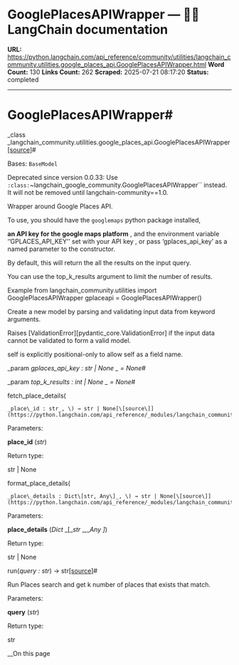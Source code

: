 # GooglePlacesAPIWrapper — 🦜🔗 LangChain  documentation

**URL:** https://python.langchain.com/api_reference/community/utilities/langchain_community.utilities.google_places_api.GooglePlacesAPIWrapper.html
**Word Count:** 130
**Links Count:** 262
**Scraped:** 2025-07-21 08:17:20
**Status:** completed

---

# GooglePlacesAPIWrapper\#

_class _langchain\_community.utilities.google\_places\_api.GooglePlacesAPIWrapper[\[source\]](https://python.langchain.com/api_reference/_modules/langchain_community/utilities/google_places_api.html#GooglePlacesAPIWrapper)\#     

Bases: `BaseModel`

Deprecated since version 0.0.33: Use `:class:`~langchain_google_community.GooglePlacesAPIWrapper`` instead. It will not be removed until langchain-community==1.0.

Wrapper around Google Places API.

To use, you should have the `googlemaps` python package installed,     

**an API key for the google maps platform** , and the environment variable ‘’GPLACES\_API\_KEY’’ set with your API key , or pass ‘gplaces\_api\_key’ as a named parameter to the constructor.

By default, this will return the all the results on the input query.     

You can use the top\_k\_results argument to limit the number of results.

Example               from langchain_community.utilities import GooglePlacesAPIWrapper     gplaceapi = GooglePlacesAPIWrapper()     

Create a new model by parsing and validating input data from keyword arguments.

Raises \[ValidationError\]\[pydantic\_core.ValidationError\] if the input data cannot be validated to form a valid model.

self is explicitly positional-only to allow self as a field name.

_param _gplaces\_api\_key _: str | None_ _ = None_\#     

_param _top\_k\_results _: int | None_ _ = None_\#     

fetch\_place\_details\(

    _place\_id : str_, \) → str | None[\[source\]](https://python.langchain.com/api_reference/_modules/langchain_community/utilities/google_places_api.html#GooglePlacesAPIWrapper.fetch_place_details)\#     

Parameters:     

**place\_id** \(_str_\)

Return type:     

str | None

format\_place\_details\(

    _place\_details : Dict\[str, Any\]_, \) → str | None[\[source\]](https://python.langchain.com/api_reference/_modules/langchain_community/utilities/google_places_api.html#GooglePlacesAPIWrapper.format_place_details)\#     

Parameters:     

**place\_details** \(_Dict_ _\[__str_ _,__Any_ _\]_\)

Return type:     

str | None

run\(_query : str_\) → str[\[source\]](https://python.langchain.com/api_reference/_modules/langchain_community/utilities/google_places_api.html#GooglePlacesAPIWrapper.run)\#     

Run Places search and get k number of places that exists that match.

Parameters:     

**query** \(_str_\)

Return type:     

str

__On this page